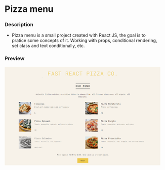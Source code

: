 # Pizza menu

### Description

- Pizza menu is a small project created with React JS, the goal is to pratice some concepts of it. Working with props, conditional rendering, set class and text conditionally, etc.

### Preview

<img width="600" src="./src/img/preview.png">
